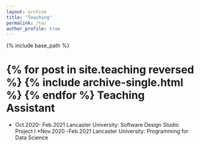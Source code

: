 ```yaml
---
layout: archive
title: "Teaching"
permalink: /ta/
author_profile: true
---
```


{% include base_path %}

{% for post in site.teaching reversed %}
  {% include archive-single.html %}
{% endfor %}
Teaching Assistant
======
* Oct.2020- Feb.2021 Lancaster University: Software Design Studio Project I
*Nov.2020 -Feb.2021 Lancaster University: Programming for Data Science
  
